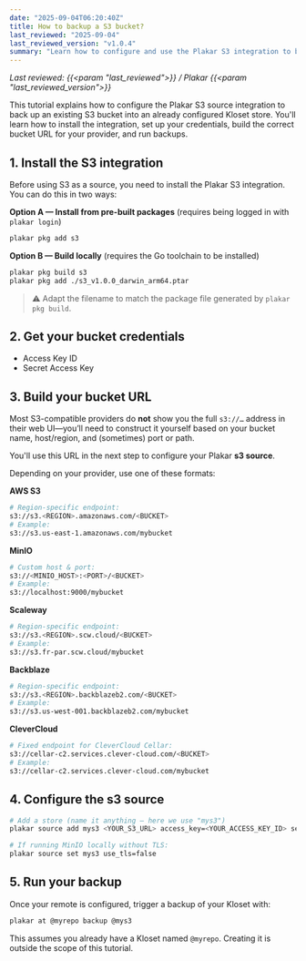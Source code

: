```yaml
---
date: "2025-09-04T06:20:40Z"
title: How to backup a S3 bucket?
last_reviewed: "2025-09-04"
last_reviewed_version: "v1.0.4"
summary: "Learn how to configure and use the Plakar S3 integration to back up an S3 bucket into a Kloset store. This tutorial covers installation, credential setup, bucket URL construction, and running backups."
---
```


*Last reviewed: {{<param "last_reviewed">}} / Plakar {{<param "last_reviewed_version">}}*


This tutorial explains how to configure the Plakar S3 source integration to back up an existing S3 bucket into an already configured Kloset store. You'll learn how to install the integration, set up your credentials, build the correct bucket URL for your provider, and run backups.

## 1. Install the S3 integration

Before using S3 as a source, you need to install the Plakar S3 integration.
You can do this in two ways:

**Option A — Install from pre-built packages**
(requires being logged in with `plakar login`)

```bash
plakar pkg add s3
```

**Option B — Build locally**
(requires the Go toolchain to be installed)

```bash
plakar pkg build s3
plakar pkg add ./s3_v1.0.0_darwin_arm64.ptar
```

> ⚠️ Adapt the filename to match the package file generated by `plakar pkg build`.

## 2. Get your bucket credentials

- Access Key ID
- Secret Access Key

## 3. Build your bucket URL

Most S3-compatible providers do **not** show you the full `s3://…` address in their web UI—you’ll need to construct it yourself based on your bucket name, host/region, and (sometimes) port or path.

You'll use this URL in the next step to configure your Plakar **s3 source**.

Depending on your provider, use one of these formats:

**AWS S3**
```bash
# Region-specific endpoint:
s3://s3.<REGION>.amazonaws.com/<BUCKET>
# Example:
s3://s3.us-east-1.amazonaws.com/mybucket
```

**MinIO**
```bash
# Custom host & port:
s3://<MINIO_HOST>:<PORT>/<BUCKET>
# Example:
s3://localhost:9000/mybucket
```

**Scaleway**
```bash
# Region-specific endpoint:
s3://s3.<REGION>.scw.cloud/<BUCKET>
# Example:
s3://s3.fr-par.scw.cloud/mybucket
```

**Backblaze**
```bash
# Region-specific endpoint:
s3://s3.<REGION>.backblazeb2.com/<BUCKET>
# Example:
s3://s3.us-west-001.backblazeb2.com/mybucket
```

**CleverCloud**
```bash
# Fixed endpoint for CleverCloud Cellar:
s3://cellar-c2.services.clever-cloud.com/<BUCKET>
# Example:
s3://cellar-c2.services.clever-cloud.com/mybucket
```

## 4. Configure the **s3 source**

```bash
# Add a store (name it anything — here we use "mys3")
plakar source add mys3 <YOUR_S3_URL> access_key=<YOUR_ACCESS_KEY_ID> secret_access_key=<YOUR_SECRET_ACCESS_KEY>

# If running MinIO locally without TLS:
plakar source set mys3 use_tls=false
```

## 5. Run your backup

Once your remote is configured, trigger a backup of your Kloset with:

```bash
plakar at @myrepo backup @mys3
```

This assumes you already have a Kloset named `@myrepo`. Creating it is outside the scope of this tutorial.